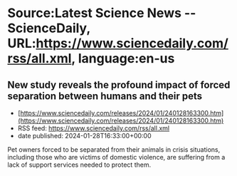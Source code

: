 # Source:Latest Science News -- ScienceDaily, URL:https://www.sciencedaily.com/rss/all.xml, language:en-us

## New study reveals the profound impact of forced separation between humans and their pets
 - [https://www.sciencedaily.com/releases/2024/01/240128163300.htm](https://www.sciencedaily.com/releases/2024/01/240128163300.htm)
 - RSS feed: https://www.sciencedaily.com/rss/all.xml
 - date published: 2024-01-28T16:33:00+00:00

Pet owners forced to be separated from their animals in crisis situations, including those who are victims of domestic violence, are suffering from a lack of support services needed to protect them.

